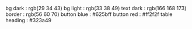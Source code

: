 bg dark : rgb(29 34 43)
bg light : rgb(33 38 49)
text dark : rgb(166 168 173)
border : rgb(56 60 70)
button blue : #625bff
button red : #ff2f2f
table heading : #323a49
